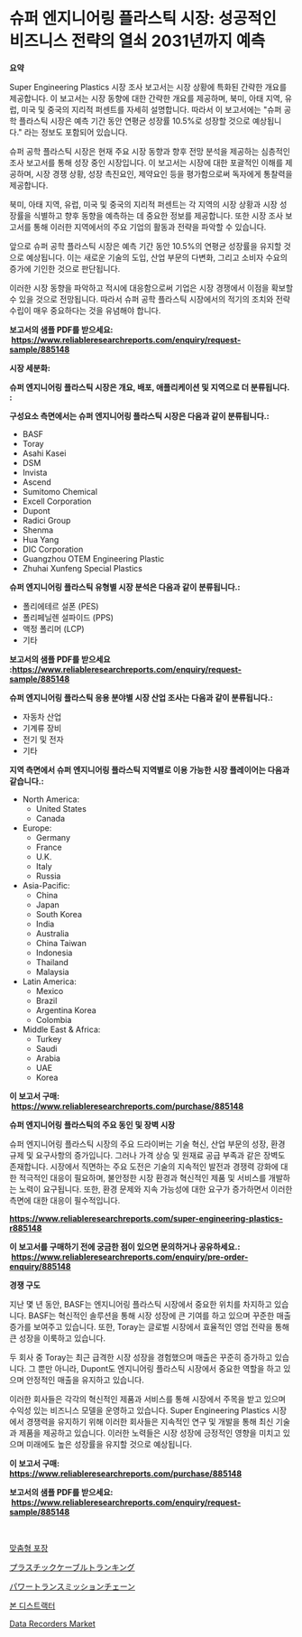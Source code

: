 <p><h1>슈퍼 엔지니어링 플라스틱 시장: 성공적인 비즈니스 전략의 열쇠 2031년까지 예측</h1></p><p><strong>요약</strong></p>
<p><p>Super Engineering Plastics 시장 조사 보고서는 시장 상황에 특화된 간략한 개요를 제공합니다. 이 보고서는 시장 동향에 대한 간략한 개요를 제공하며, 북미, 아태 지역, 유럽, 미국 및 중국의 지리적 퍼센트를 자세히 설명합니다. 따라서 이 보고서에는 "슈퍼 공학 플라스틱 시장은 예측 기간 동안 연평균 성장률 10.5%로 성장할 것으로 예상됩니다." 라는 정보도 포함되어 있습니다.</p><p>슈퍼 공학 플라스틱 시장은 현재 주요 시장 동향과 향후 전망 분석을 제공하는 심층적인 조사 보고서를 통해 성장 중인 시장입니다. 이 보고서는 시장에 대한 포괄적인 이해를 제공하며, 시장 경쟁 상황, 성장 촉진요인, 제약요인 등을 평가함으로써 독자에게 통찰력을 제공합니다.</p><p>북미, 아태 지역, 유럽, 미국 및 중국의 지리적 퍼센트는 각 지역의 시장 상황과 시장 성장률을 식별하고 향후 동향을 예측하는 데 중요한 정보를 제공합니다. 또한 시장 조사 보고서를 통해 이러한 지역에서의 주요 기업의 활동과 전략을 파악할 수 있습니다.</p><p>앞으로 슈퍼 공학 플라스틱 시장은 예측 기간 동안 10.5%의 연평균 성장률을 유지할 것으로 예상됩니다. 이는 새로운 기술의 도입, 산업 부문의 다변화, 그리고 소비자 수요의 증가에 기인한 것으로 판단됩니다.</p><p>이러한 시장 동향을 파악하고 적시에 대응함으로써 기업은 시장 경쟁에서 이점을 확보할 수 있을 것으로 전망됩니다. 따라서 슈퍼 공학 플라스틱 시장에서의 적기의 조치와 전략 수립이 매우 중요하다는 것을 유념해야 합니다.</p></p>
<p><strong>보고서의 샘플 PDF를 받으세요: &nbsp;<a href="https://www.reliableresearchreports.com/enquiry/request-sample/885148">https://www.reliableresearchreports.com/enquiry/request-sample/885148</a></strong></p>
<p><strong>시장 세분화:</strong></p>
<p><strong> 슈퍼 엔지니어링 플라스틱 시장은 개요, 배포, 애플리케이션 및 지역으로 더 분류됩니다. :</strong></p>
<p><strong>구성요소 측면에서는 슈퍼 엔지니어링 플라스틱 시장은 다음과 같이 분류됩니다.:</strong></p>
<p><ul><li>BASF</li><li>Toray</li><li>Asahi Kasei</li><li>DSM</li><li>Invista</li><li>Ascend</li><li>Sumitomo Chemical</li><li>Excell Corporation</li><li>Dupont</li><li>Radici Group</li><li>Shenma</li><li>Hua Yang</li><li>DIC Corporation</li><li>Guangzhou OTEM Engineering Plastic</li><li>Zhuhai Xunfeng Special Plastics</li></ul></p>
<p><strong> 슈퍼 엔지니어링 플라스틱 유형별 시장 분석은 다음과 같이 분류됩니다.:</strong></p>
<p><ul><li>폴리에테르 설폰 (PES)</li><li>폴리페닐렌 설파이드 (PPS)</li><li>액정 폴리머 (LCP)</li><li>기타</li></ul></p>
<p><strong>보고서의 샘플 PDF를 받으세요 :<a href="https://www.reliableresearchreports.com/enquiry/request-sample/885148">https://www.reliableresearchreports.com/enquiry/request-sample/885148</a></strong></p>
<p><strong> 슈퍼 엔지니어링 플라스틱 응용 분야별 시장 산업 조사는 다음과 같이 분류됩니다.:</strong></p>
<p><ul><li>자동차 산업</li><li>기계류 장비</li><li>전기 및 전자</li><li>기타</li></ul></p>
<p><strong>지역 측면에서 슈퍼 엔지니어링 플라스틱 지역별로 이용 가능한 시장 플레이어는 다음과 같습니다.:</strong></p>
<p><ul>
    <li>
        North America:
        <ul>
            <li>United States</li>
            <li>Canada</li>
        </ul>
    </li>
    <li>
        Europe:
        <ul>
            <li>Germany</li>
            <li>France</li>
            <li>U.K.</li>
            <li>Italy</li>
            <li>Russia</li>
        </ul>
    </li>
    <li>
        Asia-Pacific:
        <ul>
            <li>China</li>
            <li>Japan</li>
            <li>South Korea</li>
            <li>India</li>
            <li>Australia</li>
            <li>China Taiwan</li>
            <li>Indonesia</li>
            <li>Thailand</li>
            <li>Malaysia</li>
        </ul>
    </li>
    <li>
        Latin America:
        <ul>
            <li>Mexico</li>
            <li>Brazil</li>
            <li>Argentina Korea</li>
            <li>Colombia</li>
        </ul>
    </li>
    <li>
        Middle East & Africa:
        <ul>
            <li>Turkey</li>
            <li>Saudi</li>
            <li>Arabia</li>
            <li>UAE</li>
            <li>Korea</li>
        </ul>
    </li>
    </ul></p>
<p><strong>이 보고서 구매: &nbsp;<a href="https://www.reliableresearchreports.com/purchase/885148">https://www.reliableresearchreports.com/purchase/885148</a></strong></p>
<p><strong>슈퍼 엔지니어링 플라스틱의 주요 동인 및 장벽 시장</strong></p>
<p><p>슈퍼 엔지니어링 플라스틱 시장의 주요 드라이버는 기술 혁신, 산업 부문의 성장, 환경 규제 및 요구사항의 증가입니다. 그러나 가격 상승 및 원재료 공급 부족과 같은 장벽도 존재합니다. 시장에서 직면하는 주요 도전은 기술의 지속적인 발전과 경쟁력 강화에 대한 적극적인 대응이 필요하며, 불안정한 시장 환경과 혁신적인 제품 및 서비스를 개발하는 노력이 요구됩니다. 또한, 환경 문제와 지속 가능성에 대한 요구가 증가하면서 이러한 측면에 대한 대응이 필수적입니다.</p></p>
<p><strong><a href="https://www.reliableresearchreports.com/super-engineering-plastics-r885148">https://www.reliableresearchreports.com/super-engineering-plastics-r885148</a></strong></p>
<p><strong>이 보고서를 구매하기 전에 궁금한 점이 있으면 문의하거나 공유하세요.: &nbsp;<a href="https://www.reliableresearchreports.com/enquiry/pre-order-enquiry/885148">https://www.reliableresearchreports.com/enquiry/pre-order-enquiry/885148</a></strong></p>
<p><strong>경쟁 구도</strong></p>
<p><p>지난 몇 년 동안, BASF는 엔지니어링 플라스틱 시장에서 중요한 위치를 차지하고 있습니다. BASF는 혁신적인 솔루션을 통해 시장 성장에 큰 기여를 하고 있으며 꾸준한 매출 증가를 보여주고 있습니다. 또한, Toray는 글로벌 시장에서 효율적인 영업 전략을 통해 큰 성장을 이룩하고 있습니다.</p><p>두 회사 중 Toray는 최근 급격한 시장 성장을 경험했으며 매출은 꾸준히 증가하고 있습니다. 그 뿐만 아니라, Dupont도 엔지니어링 플라스틱 시장에서 중요한 역할을 하고 있으며 안정적인 매출을 유지하고 있습니다.</p><p>이러한 회사들은 각각의 혁신적인 제품과 서비스를 통해 시장에서 주목을 받고 있으며 수익성 있는 비즈니스 모델을 운영하고 있습니다. Super Engineering Plastics 시장에서 경쟁력을 유지하기 위해 이러한 회사들은 지속적인 연구 및 개발을 통해 최신 기술과 제품을 제공하고 있습니다. 이러한 노력들은 시장 성장에 긍정적인 영향을 미치고 있으며 미래에도 높은 성장률을 유지할 것으로 예상됩니다.</p></p>
<p><strong>이 보고서 구매: &nbsp; <a href="https://www.reliableresearchreports.com/purchase/885148">https://www.reliableresearchreports.com/purchase/885148</a></strong></p>
<p><strong>보고서의 샘플 PDF를 받으세요: &nbsp;<a href="https://www.reliableresearchreports.com/enquiry/request-sample/885148">https://www.reliableresearchreports.com/enquiry/request-sample/885148</a></strong><strong></strong></p>
<p>&nbsp;</p>
<p><p><a href="https://github.com/vsn7qpua81q/Market-Research-Report-List-1/blob/main/565920830439.md">맞춤형 포장</a></p><p><a href="https://github.com/xnljig2898992/Market-Research-Report-List-1/blob/main/681373633141.md">プラスチックケーブルトランキング</a></p><p><a href="https://github.com/adcxff01450218/Market-Research-Report-List-1/blob/main/461891933143.md">パワートランスミッションチェーン</a></p><p><a href="https://github.com/trmesnao7959541/Market-Research-Report-List-1/blob/main/141080430438.md">본 디스트랙터</a></p><p><a href="https://github.com/julyju69/Market-Research-Report-List-2/blob/main/data-recorders-market.md">Data Recorders Market</a></p></p>